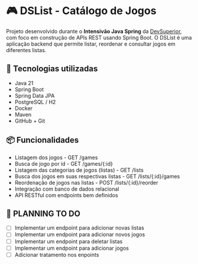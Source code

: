 # 🎮 DSList - Catálogo de Jogos

Projeto desenvolvido durante o **Intensivão Java Spring** da [DevSuperior](https://devsuperior.com.br), com foco em construção de APIs REST usando Spring Boot. 
O DSList é uma aplicação backend que permite listar, reordenar e consultar jogos em diferentes listas.

## 🚀 Tecnologias utilizadas

- Java 21
- Spring Boot
- Spring Data JPA
- PostgreSQL / H2
- Docker
- Maven
- GitHub + Git

## 📦 Funcionalidades

- Listagem dos jogos - GET /games
- Busca de jogo por id - GET /games/{:id}
- Listagem das categorias de jogos (listas) - GET /lists
- Busca dos jogos em suas respectivas listas - GET /lists/{:id}/games
- Reordenação de jogos nas listas - POST /lists/{:id}/reorder
- Integração com banco de dados relacional
- API RESTful com endpoints bem definidos

## 💭 PLANNING TO DO

- [ ] Implementar um endpoint para adicionar novas listas
- [ ] Implementar um endpoint para adicionar novos jogos
- [ ] Implementar um endpoint para deletar listas
- [ ] Implementar um endpoint para adicionar jogos
- [ ] Adicionar tratamento nos enpoints
